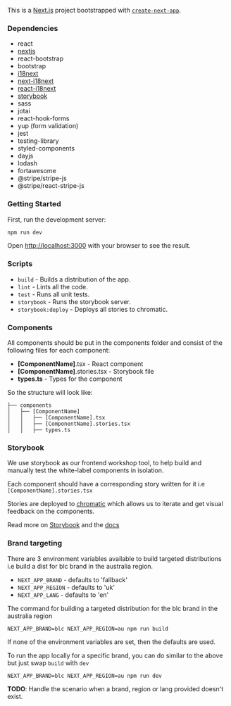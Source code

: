 This is a [Next.js](https://nextjs.org/) project bootstrapped with [`create-next-app`](https://github.com/vercel/next.js/tree/canary/packages/create-next-app).


### Dependencies

- react
- [nextjs](https://nextjs.org/docs)
- react-bootstrap
- bootstrap
- [i18next](https://www.i18next.com/)
- [next-i18next](https://github.com/i18next/next-i18next)
- [react-i18next](https://github.com/i18next/react-i18next)
- [storybook](https://storybook.js.org/)
- sass
- jotai
- react-hook-forms
- yup (form validation)
- jest
- testing-library
- styled-components
- dayjs
- lodash
- fortawesome
- @stripe/stripe-js
- @stripe/react-stripe-js

### Getting Started

First, run the development server:

```bash
npm run dev
```

Open [http://localhost:3000](http://localhost:3000) with your browser to see the result.

### Scripts

 - `build` - Builds a distribution of the app.
 - `lint` - Lints all the code.
 - `test` - Runs all unit tests.
 - `storybook` - Runs the storybook server.
 - `storybook:deploy` - Deploys all stories to chromatic.

### Components
All components should be put in the components folder and consist of the following files for each component:
 - **[ComponentName]**.tsx - React component
 - **[ComponentName]**.stories.tsx - Storybook file
 - **types.ts** - Types for the component

So the structure will look like:
```
├── components
│   ├── [ComponentName]
│   │   ├── [ComponentName].tsx
│   │   ├── [ComponentName].stories.tsx
│   │   ├── types.ts
```

### Storybook
We use storybook as our frontend workshop tool, to help build and manually test the white-label components in isolation.

Each component should have a corresponding story written for it i.e `[ComponentName].stories.tsx`

Stories are deployed to [chromatic](https://www.chromatic.com/) which allows us to iterate and get visual feedback on the components.

Read more on [Storybook](https://storybook.js.org/) and the [docs](https://storybook.js.org/docs/react/why-storybook)

### Brand targeting
There are 3 environment variables available to build targeted distributions i.e build a dist for blc brand in the australia region.

 - `NEXT_APP_BRAND` - defaults to 'fallback'
 - `NEXT_APP_REGION` - defaults to 'uk'
 - `NEXT_APP_LANG` - defaults to 'en'

The command for building a targeted distribution for the blc brand in the australia region

`NEXT_APP_BRAND=blc NEXT_APP_REGION=au npm run build`

If none of the environment variables are set, then the defaults are used.

To run the app locally for a specific brand, you can do similar to the above but just swap `build` with `dev`

`NEXT_APP_BRAND=blc NEXT_APP_REGION=au npm run dev`

**TODO**: Handle the scenario when a brand, region or lang provided doesn't exist.
